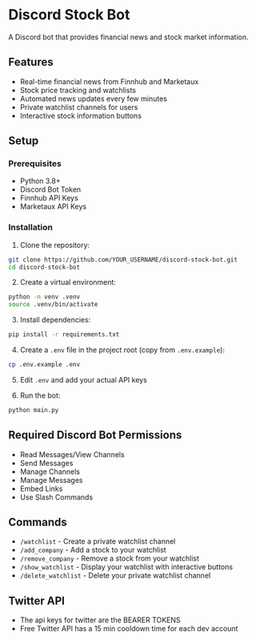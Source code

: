 # Discord Stock Bot

A Discord bot that provides financial news and stock market information.

## Features
- Real-time financial news from Finnhub and Marketaux
- Stock price tracking and watchlists
- Automated news updates every few minutes
- Private watchlist channels for users
- Interactive stock information buttons

## Setup

### Prerequisites
- Python 3.8+
- Discord Bot Token
- Finnhub API Keys
- Marketaux API Keys

### Installation

1. Clone the repository:
```bash
git clone https://github.com/YOUR_USERNAME/discord-stock-bot.git
cd discord-stock-bot
```

2. Create a virtual environment:
```bash
python -m venv .venv
source .venv/bin/activate 

```

3. Install dependencies:
```bash
pip install -r requirements.txt
```

4. Create a `.env` file in the project root (copy from `.env.example`):
```bash
cp .env.example .env
```

5. Edit `.env` and add your actual API keys

6. Run the bot:
```bash
python main.py
```

## Required Discord Bot Permissions
- Read Messages/View Channels
- Send Messages
- Manage Channels
- Manage Messages
- Embed Links
- Use Slash Commands

## Commands
- `/watchlist` - Create a private watchlist channel
- `/add_company` - Add a stock to your watchlist
- `/remove_company` - Remove a stock from your watchlist
- `/show_watchlist` - Display your watchlist with interactive buttons
- `/delete_watchlist` - Delete your private watchlist channel

## Twitter API
- The api keys for twitter are the BEARER TOKENS
- Free Twitter API has a 15 min cooldown time for each dev account 